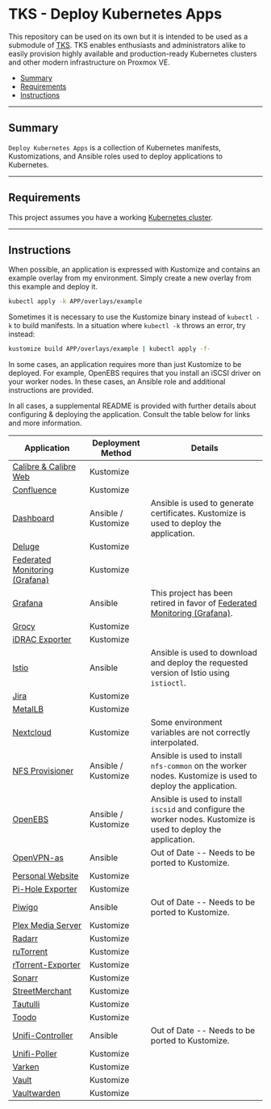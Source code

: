 # TKS - Deploy Kubernetes Apps

This repository can be used on its own but it is intended to be used as a submodule of [TKS](https://github.com/zimmertr/TKS). TKS enables enthusiasts and administrators alike to easily provision highly available and production-ready Kubernetes clusters and other modern infrastructure on Proxmox VE.

* [Summary](Summary/README.md)
* [Requirements](Requirements/README.md)
* [Instructions](Instructions/README.md)

<hr>

## Summary

`Deploy Kubernetes Apps` is a collection of Kubernetes manifests, Kustomizations, and Ansible roles used to deploy applications to Kubernetes.

<hr>

## Requirements

This project assumes you have a working [Kubernetes cluster](https://github.com/zimmertr/TKS-Bootstrap_Kubernetes).
<hr>

## Instructions

When possible, an application is expressed with Kustomize and contains an example overlay from my environment. Simply create a new overlay from this example and deploy it.

```bash
kubectl apply -k APP/overlays/example
```

Sometimes it is necessary to use the Kustomize binary instead of `kubectl -k` to build manifests. In a situation where `kubectl -k` throws an error, try instead:

```bash
kustomize build APP/overlays/example | kubectl apply -f-
```

In some cases, an application requires more than just Kustomize to be deployed. For example, OpenEBS requires that you install an iSCSI driver on your worker nodes. In these cases, an Ansible role and additional instructions are provided.

In all cases, a supplemental README is provided with further details about configuring & deploying the application. Consult the table below for links and more information.


| Application | Deployment Method | Details |
| ----------- | ----------------- | ------- |
| [Calibre & Calibre Web](Calibre/README.md) | Kustomize |  |
| [Confluence](Confluence/README.md) | Kustomize ||
| [Dashboard](Dashboard/README.md) | Ansible / Kustomize |Ansible is used to generate certificates. Kustomize is used to deploy the application.|
| [Deluge](Deluge/README.md) | Kustomize ||
| [Federated Monitoring (Grafana)](Federated-Monitoring/README.md) | Kustomize ||
| [Grafana](Grafana/README.md) | Ansible | This project has been retired in favor of [Federated Monitoring (Grafana)](Federated-Monitoring/README.md). |
| [Grocy](Grocy/README.md) | Kustomize ||
| [iDRAC Exporter](iDRAC-Exporter/README.md) | Kustomize ||
| [Istio](Istio/README.md) | Ansible |Ansible is used to download and deploy the requested version of Istio using `istioctl`.|
| [Jira](Jira/README.md) | Kustomize ||
| [MetalLB](MetalLB/README.md) | Kustomize ||
| [Nextcloud](Nextcloud/README.md) | Kustomize | Some environment variables are not correctly interpolated. |
| [NFS Provisioner](NFS-Provisioner/README.md) | Ansible / Kustomize |Ansible is used to install `nfs-common` on the worker nodes. Kustomize is used to deploy the application.|
| [OpenEBS](OpenEBS/README.md) | Ansible / Kustomize |Ansible is used to install `iscsid` and configure the worker nodes. Kustomize is used to deploy the application.|
| [OpenVPN-as](OpenVPN-as/README.md) | Ansible |Out of Date -- Needs to be ported to Kustomize.|
| [Personal Website](Personal-Website/README.md) | Kustomize ||
| [Pi-Hole Exporter](PiHole-Exporter/README.md) | Kustomize ||
| [Piwigo](Piwigo/README.md) | Ansible |Out of Date -- Needs to be ported to Kustomize.|
| [Plex Media Server](Plex-Media-Server/README.md) | Kustomize ||
| [Radarr](Radarr/README.md) | Kustomize ||
| [ruTorrent](ruTorrent/README.md) | Kustomize ||
| [rTorrent-Exporter](rtorrent-Exporter/README.md) | Kustomize ||
| [Sonarr](Sonarr/README.md) | Kustomize ||
| [StreetMerchant](StreetMerchant/README.md) | Kustomize ||
| [Tautulli](Tautulli/README.md) | Kustomize ||
| [Toodo](Toodo/README.md) | Kustomize ||
| [Unifi-Controller](Unifi-Controller/README.md) | Ansible |Out of Date -- Needs to be ported to Kustomize.|
| [Unifi-Poller](Unifi-Poller/README.md) | Kustomize | |
| [Varken](Varken/README.md) | Kustomize | |
| [Vault](Vault/README.md) | Kustomize ||
| [Vaultwarden](Vaultwarden/README.md) | Kustomize |  |

